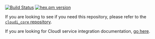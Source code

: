 [![Build Status](https://secure.travis-ci.org/CloudI/cloudi_service_db_tokyotyrant.png?branch=master)](http://travis-ci.org/CloudI/cloudi_service_db_tokyotyrant)
[![hex.pm version](https://img.shields.io/hexpm/v/cloudi_service_db_tokyotyrant.svg)](https://hex.pm/packages/cloudi_service_db_tokyotyrant)

If you are looking to see if you need this repository, please refer to the [`cloudi_core` repository](https://github.com/CloudI/cloudi_core#about).

If you are looking for CloudI service integration documentation, [go here](https://github.com/CloudI/CloudI#integration).

